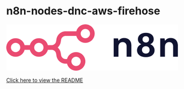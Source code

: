 # n8n-nodes-dnc-aws-firehose

![n8n.io - Workflow Automation](https://raw.githubusercontent.com/n8n-io/n8n/master/assets/n8n-logo.png)

[Click here to view the README](https://digital-boss.de/n8n/?packageName=n8n-nodes-dnc-aws-firehose)
